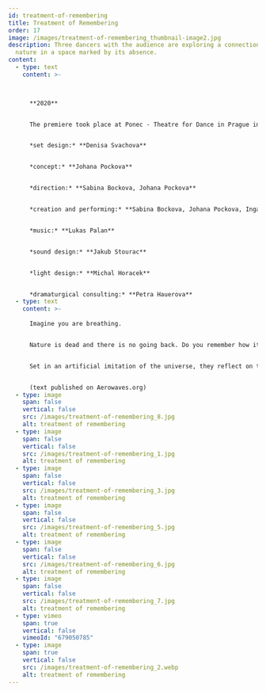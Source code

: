 ```yaml
---
id: treatment-of-remembering
title: Treatment of Remembering
order: 17
image: /images/treatment-of-remembering_thumbnail-image2.jpg
description: Three dancers with the audience are exploring a connection to
  nature in a space marked by its absence.
content:
  - type: text
    content: >-
      


      **2020**


      The premiere took place at Ponec - Theatre for Dance in Prague in 2020.


      *set design:* **Denisa Svachova**


      *concept:* **Johana Pockova**


      *direction:* **Sabina Bockova, Johana Pockova**


      *creation and performing:* **Sabina Bockova, Johana Pockova, Inga Zotova-Mikshina**


      *music:* **Lukas Palan**


      *sound design:* **Jakub Stourac**


      *light design:* **Michal Horacek**


      *dramaturgical consulting:* **Petra Hauerova**
  - type: text
    content: >-
      
      Imagine you are breathing.


      Nature is dead and there is no going back. Do you remember how it felt when we could breathe together? When we could bury our feet in the grass? When raindrops fell on us? Three performers lead the audience in a ritual of remembrance at a time when the natural world, exhausted by humanity, no longer exists.


      Set in an artificial imitation of the universe, they reflect on the ever-increasing replacement of nature with the built environment. Treatment of Remembering encourages us to look inside and awaken long-forgotten memories; it draws attention to the uniqueness of physical and emotional experiences connected with nature. Minimalist choreography and scenography create a sense of timelessness, complemented by a complex and sensitive musical composition and intense lighting states, which offer a dense statement on origin and extinction. A delicate and expressive apocalyptic vision, the work is both a meditative social critique and a guide to shaping a new world. 


      (text published on Aerowaves.org)
  - type: image
    span: false
    vertical: false
    src: /images/treatment-of-remembering_8.jpg
    alt: treatment of remembering
  - type: image
    span: false
    vertical: false
    src: /images/treatment-of-remembering_1.jpg
    alt: treatment of remembering
  - type: image
    span: false
    vertical: false
    src: /images/treatment-of-remembering_3.jpg
    alt: treatment of remembering
  - type: image
    span: false
    vertical: false
    src: /images/treatment-of-remembering_5.jpg
    alt: treatment of remembering
  - type: image
    span: false
    vertical: false
    src: /images/treatment-of-remembering_6.jpg
    alt: treatment of remembering
  - type: image
    span: false
    vertical: false
    src: /images/treatment-of-remembering_7.jpg
    alt: treatment of remembering
  - type: vimeo
    span: true
    vertical: false
    vimeoId: "679050785"
  - type: image
    span: true
    vertical: false
    src: /images/treatment-of-remembering_2.webp
    alt: treatment of remembering
---
```

